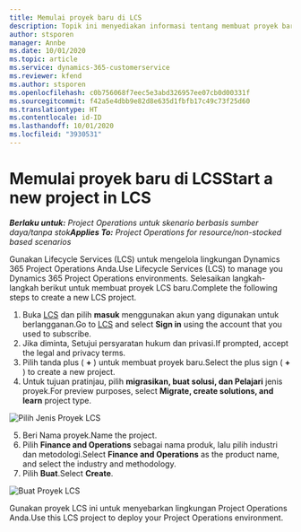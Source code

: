 ```yaml
---
title: Memulai proyek baru di LCS
description: Topik ini menyediakan informasi tentang membuat proyek baru di LCS untuk lingkungan Project Operations anda.
author: stsporen
manager: Annbe
ms.date: 10/01/2020
ms.topic: article
ms.service: dynamics-365-customerservice
ms.reviewer: kfend
ms.author: stsporen
ms.openlocfilehash: c0b756068f7eec5e3abd326957ee07cb0d00331f
ms.sourcegitcommit: f42a5e4dbb9e82d8e635d1fbfb17c49c73f25d60
ms.translationtype: HT
ms.contentlocale: id-ID
ms.lasthandoff: 10/01/2020
ms.locfileid: "3930531"
---
```

# <a name="start-a-new-project-in-lcs"></a><span data-ttu-id="56b6f-103">Memulai proyek baru di LCS</span><span class="sxs-lookup"><span data-stu-id="56b6f-103">Start a new project in LCS</span></span>

<span data-ttu-id="56b6f-104">_**Berlaku untuk:** Project Operations untuk skenario berbasis sumber daya/tanpa stok_</span><span class="sxs-lookup"><span data-stu-id="56b6f-104">_**Applies To:** Project Operations for resource/non-stocked based scenarios_</span></span>

<span data-ttu-id="56b6f-105">Gunakan Lifecycle Services (LCS) untuk mengelola lingkungan Dynamics 365 Project Operations Anda.</span><span class="sxs-lookup"><span data-stu-id="56b6f-105">Use Lifecycle Services (LCS) to manage you Dynamics 365 Project Operations environments.</span></span> <span data-ttu-id="56b6f-106">Selesaikan langkah-langkah berikut untuk membuat proyek LCS baru.</span><span class="sxs-lookup"><span data-stu-id="56b6f-106">Complete the following steps to create a new LCS project.</span></span>

1. <span data-ttu-id="56b6f-107">Buka [LCS](https://lcs.dynamics.com/Logon/Index) dan pilih **masuk** menggunakan akun yang digunakan untuk berlangganan.</span><span class="sxs-lookup"><span data-stu-id="56b6f-107">Go to [LCS](https://lcs.dynamics.com/Logon/Index) and select **Sign in** using the account that you used to subscribe.</span></span>
2. <span data-ttu-id="56b6f-108">Jika diminta, Setujui persyaratan hukum dan privasi.</span><span class="sxs-lookup"><span data-stu-id="56b6f-108">If prompted, accept the legal and privacy terms.</span></span>
3. <span data-ttu-id="56b6f-109">Pilih tanda plus ( **+** ) untuk membuat proyek baru.</span><span class="sxs-lookup"><span data-stu-id="56b6f-109">Select the plus sign ( **+** ) to create a new project.</span></span>
4. <span data-ttu-id="56b6f-110">Untuk tujuan pratinjau, pilih **migrasikan, buat solusi, dan Pelajari** jenis proyek.</span><span class="sxs-lookup"><span data-stu-id="56b6f-110">For preview purposes, select **Migrate, create solutions, and learn** project type.</span></span>

  ![Pilih Jenis Proyek LCS](./media/create-lcs-1.png)

5. <span data-ttu-id="56b6f-112">Beri Nama proyek.</span><span class="sxs-lookup"><span data-stu-id="56b6f-112">Name the project.</span></span> 
6. <span data-ttu-id="56b6f-113">Pilih **Finance and Operations** sebagai nama produk, lalu pilih industri dan metodologi.</span><span class="sxs-lookup"><span data-stu-id="56b6f-113">Select **Finance and Operations** as the product name, and select the industry and methodology.</span></span> 
7. <span data-ttu-id="56b6f-114">Pilih **Buat**.</span><span class="sxs-lookup"><span data-stu-id="56b6f-114">Select **Create**.</span></span>

![Buat Proyek LCS](./media/create-lcs-2.png)

<span data-ttu-id="56b6f-116">Gunakan proyek LCS ini untuk menyebarkan lingkungan Project Operations Anda.</span><span class="sxs-lookup"><span data-stu-id="56b6f-116">Use this LCS project to deploy your Project Operations environment.</span></span>

